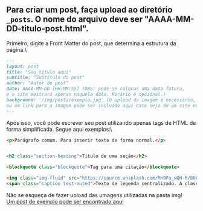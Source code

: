 

## Para criar um post, faça upload ao diretório `_posts`. O nome do arquivo deve ser "AAAA-MM-DD-titulo-post.html".

Primeiro, digite a Front Matter do post, que determina a estrutura da página.\

```markdown
---
layout: post
title: "Seu título aqui"
subtitle: "Subtítulo do post"
author: "Autor do post"
date: AAAA-MM-DD [HH:MM:SS] (OBS: pode-se colocar uma data futura,
e o site mostrará apenas naquela data. Horário é opcional.)
background: '/img/posts/exemplo.jpg' (O upload da imagem é necessário,
ou um link para a imagem pode ser incluído aqui caso seja de um site externo)
---
```

Após isso, você pode escrever seu post utilizando apenas tags de HTML de forma simplificada. Segue aqui exemplos:\


```html
<p>Parágrafo comum. Para inserir texto de forma normal.</p>


<h2 class="section-heading">Título de uma seção</h2>

<blockquote class="blockquote">Tag para uma citação</blockquote>

<img class="img-fluid" src="https://source.unsplash.com/Mn9Fa_wQH-M/800x450" alt="Erro ao carregar imagem"> (Imagens. src pode conter uma imagem nativa ao site ou o link a uma imagem externa)
<span class="caption text-muted">Texto de legenda centralizado. A classe text-muted muda a cor do texto para um cinza mais leve, e pode ser incluído em qualquer tag que possui texto.</span>
```

Não se esqueça de fazer upload das umagens utilizadas na pasta img!\
[Um post de exemplo pode ser encontrado aqui](https://leppyt.github.io/Cursos_3D_Jekyll/2025/04/09/cursos-d3-saber.html)

